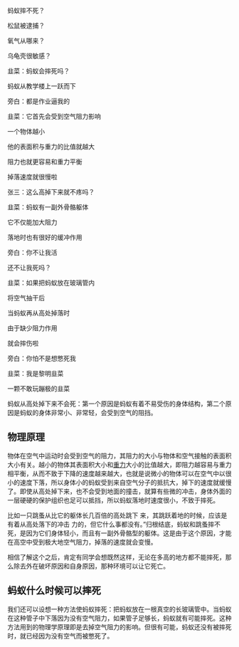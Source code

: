 蚂蚁摔不死？

松鼠被逮捕？

氧气从哪来？

乌龟壳很敏感？



韭菜：蚂蚁会摔死吗？

蚂蚁从教学楼上一跃而下

旁白：都是作业逼我的

韭菜：它首先会受到空气阻力影响

一个物体越小

他的表面积与重力的比值就越大

阻力也就更容易和重力平衡

掉落速度就很慢啦

张三：这么高掉下来就不疼吗？

韭菜：蚂蚁有一副外骨骼躯体

它不仅能加大阻力

落地时也有很好的缓冲作用

旁白：你不让我活

还不让我死吗？

韭菜：如果把蚂蚁放在玻璃管内

将空气抽干后

当蚂蚁再从高处掉落时

由于缺少阻力作用

就会摔伤啦

旁白：你怕不是想憋死我

韭菜：我是黎明韭菜

一颗不敢玩蹦极的韭菜



蚂蚁从高处掉下来不会死：第一个原因是蚂蚁有着不易受伤的身体结构，第二个原因是蚂蚁的身体非常小、非常轻，会受到空气的阻挡。

## 物理原理

物体在空气中运动时会受到空气的阻力，其阻力的大小与物体和空气接触的表面积大小有关。越小的物体其表面积大小和[重力](https://www.sci100.com/topic/zl)大小的比值越大，即阻力越容易与重力相平衡，从而不致于下降的速度越来越大，也就是说微小的物体可以在空气中以很小的速度下落，所以身体小的蚂蚁受到来自空气分子的抵抗大，掉下的速度就缓慢了。即使从高处掉下来，也不会受到地面的撞击，就算有些微的冲击，身体外面的一层硬硬的保护组织也足可以抵挡，所以蚂蚁落地时速度很小，不致于摔死。

比如一只跳蚤从比它的躯体长几百倍的高处跳下 来，其跳跃着地的时候，应该是有着从高处落下的冲击 力的，但它什么事都没有。”归根结底，蚂蚁和跳蚤摔不死，是因为它们身体轻小，而且有一副外骨骼型的躯体。这是由于这个原因，才能在高空中受到极大地空气阻力，掉落的速度就会变慢。

相信了解这个之后，肯定有同学会想既然这样，无论在多高的地方都不能摔死，那么除去外在破坏原因和自身原因，那种环境可以让它死亡。

## 蚂蚁什么时候可以摔死

我们还可以设想一种方法使蚂蚁摔死：把蚂蚁放在一根真空的长玻璃管中。当蚂蚁在这种管子中下落因为没有空气阻力，如果管子足够长，蚂蚁就有可能摔死。这种方法用到的物理学原理即是去掉空气阻力的影响。但很有可能，蚂蚁还没有被摔死时，就已经因为没有空气而被憋死了。